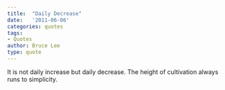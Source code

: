 ```yaml
---
title:  "Daily Decrease"
date:   '2011-06-06'
categories: quotes
tags:
- Quotes
author: Bruce Lee
type: quote
---
```


It is not daily increase but daily decrease. The height of cultivation always runs to simplicity.
